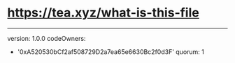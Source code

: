 # https://tea.xyz/what-is-this-file
---
version: 1.0.0
codeOwners:
  - '0xA520530bCf2af508729D2a7ea65e6630Bc2f0d3F'
quorum: 1
